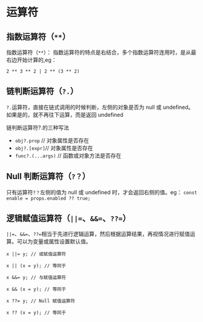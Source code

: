 # 运算符

## 指数运算符（`**`）

指数运算符（`**`）：
指数运算符的特点是右结合，多个指数运算符连用时，是从最右边开始计算的,eg：

```
2 ** 3 ** 2 | 2 ** (3 ** 2)
```

## 链判断运算符（`?.`）

`?.`运算符，直接在链式调用的时候判断，左侧的对象是否为 null 或 undefined。如果是的，就不再往下运算，而是返回 undefined

链判断运算符?.的三种写法

-   `obj?.prop` // 对象属性是否存在
-   `obj?.[expr]`// 对象属性是否存在
-   `func?.(...args)` // 函数或对象方法是否存在

## Null 判断运算符（`?？`）

只有运算符`?？`左侧的值为 null 或 undefined 时，才会返回右侧的值。eg： `const enable = props.enabled ?? true;`

## 逻辑赋值运算符（`||=`、`&&=`、`??=`）

`||=`、`&&=`、`??=`相当于先进行逻辑运算，然后根据运算结果，再视情况进行赋值运算。可以为变量或属性设置默认值。

```es6
x ||= y; // 或赋值运算符

x || (x = y); // 等同于

x &&= y; // 与赋值运算符

x && (x = y); // 等同于

x ??= y; // Null 赋值运算符

x ?? (x = y); // 等同于
```
